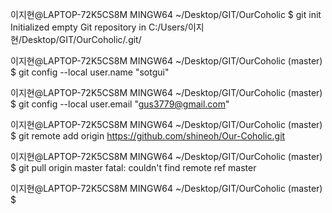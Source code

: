 이지현@LAPTOP-72K5CS8M MINGW64 ~/Desktop/GIT/OurCoholic
$ git init
Initialized empty Git repository in C:/Users/이지현/Desktop/GIT/OurCoholic/.git/

이지현@LAPTOP-72K5CS8M MINGW64 ~/Desktop/GIT/OurCoholic (master)
$ git config --local user.name "sotgui"

이지현@LAPTOP-72K5CS8M MINGW64 ~/Desktop/GIT/OurCoholic (master)
$ git config --local user.email "gus3779@gmail.com"

이지현@LAPTOP-72K5CS8M MINGW64 ~/Desktop/GIT/OurCoholic (master)
$ git remote add origin https://github.com/shineoh/Our-Coholic.git

이지현@LAPTOP-72K5CS8M MINGW64 ~/Desktop/GIT/OurCoholic (master)
$ git pull origin master
fatal: couldn't find remote ref master

이지현@LAPTOP-72K5CS8M MINGW64 ~/Desktop/GIT/OurCoholic (master)
$ 